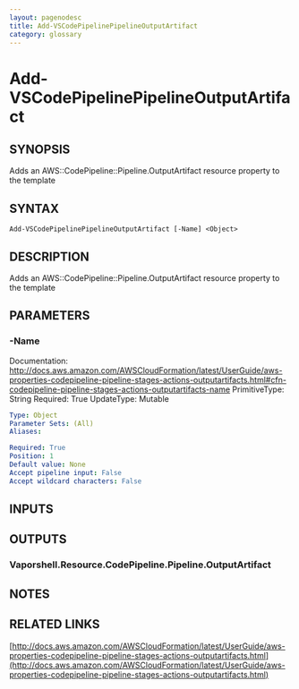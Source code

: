```yaml
---
layout: pagenodesc
title: Add-VSCodePipelinePipelineOutputArtifact
category: glossary
---
```


# Add-VSCodePipelinePipelineOutputArtifact

## SYNOPSIS
Adds an AWS::CodePipeline::Pipeline.OutputArtifact resource property to the template

## SYNTAX

```
Add-VSCodePipelinePipelineOutputArtifact [-Name] <Object>
```

## DESCRIPTION
Adds an AWS::CodePipeline::Pipeline.OutputArtifact resource property to the template

## PARAMETERS

### -Name
Documentation: http://docs.aws.amazon.com/AWSCloudFormation/latest/UserGuide/aws-properties-codepipeline-pipeline-stages-actions-outputartifacts.html#cfn-codepipeline-pipeline-stages-actions-outputartifacts-name
PrimitiveType: String
Required: True
UpdateType: Mutable

```yaml
Type: Object
Parameter Sets: (All)
Aliases: 

Required: True
Position: 1
Default value: None
Accept pipeline input: False
Accept wildcard characters: False
```

## INPUTS

## OUTPUTS

### Vaporshell.Resource.CodePipeline.Pipeline.OutputArtifact

## NOTES

## RELATED LINKS

[http://docs.aws.amazon.com/AWSCloudFormation/latest/UserGuide/aws-properties-codepipeline-pipeline-stages-actions-outputartifacts.html](http://docs.aws.amazon.com/AWSCloudFormation/latest/UserGuide/aws-properties-codepipeline-pipeline-stages-actions-outputartifacts.html)


